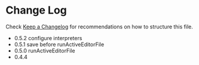 # Change Log

Check [Keep a Changelog](http://keepachangelog.com/) for recommendations on how to structure this file.

- 0.5.2 configure interpreters
- 0.5.1 save before runActiveEditorFile
- 0.5.0 runActiveEditorFile
- 0.4.4
